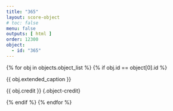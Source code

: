 ```yaml
---
title: "365"
layout: score-object
# toc: false
menu: false
outputs: [ html ]
order: 12300
object:
  - id: "365"
---
```


{% for obj in objects.object_list %}
{% if obj.id == object[0].id %}

{{ obj.extended_caption }}

{{ obj.credit }} {.object-credit}

{% endif %}
{% endfor %}
